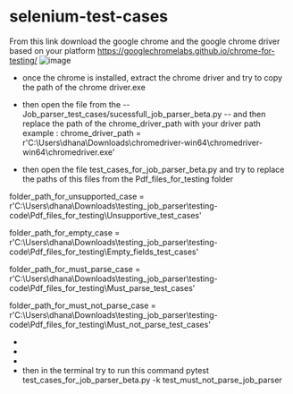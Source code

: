 # selenium-test-cases

From this link download the google chrome and the google chrome driver based on your platform
https://googlechromelabs.github.io/chrome-for-testing/
![image](https://github.com/Devsproutsai/selenium-test-cases/assets/145147092/d22ae066-aaff-4741-8dcf-32f4995856e5)

* once the chrome is installed, extract the chrome driver and try to copy the path of the chrome driver.exe

* then open the file from the -- Job_parser_test_cases/sucessfull_job_parser_beta.py -- and then replace the path of the chrome_driver_path with your driver path
  example : 
chrome_driver_path = r'C:\Users\dhana\Downloads\chromedriver-win64\chromedriver-win64\chromedriver.exe'

* then open the file test_cases_for_job_parser_beta.py and try to replace the paths of this files from the Pdf_files_for_testing folder

folder_path_for_unsupported_case = r'C:\Users\dhana\Downloads\testing_job_parser\testing-code\Pdf_files_for_testing\Unsupportive_test_cases'

folder_path_for_empty_case = r'C:\Users\dhana\Downloads\testing_job_parser\testing-code\Pdf_files_for_testing\Empty_fields_test_cases'

folder_path_for_must_parse_case = r'C:\Users\dhana\Downloads\testing_job_parser\testing-code\Pdf_files_for_testing\Must_parse_test_cases'

folder_path_for_must_not_parse_case = r'C:\Users\dhana\Downloads\testing_job_parser\testing-code\Pdf_files_for_testing\Must_not_parse_test_cases'


*
*
*
* then in the terminal try to run this command
pytest test_cases_for_job_parser_beta.py -k test_must_not_parse_job_parser
